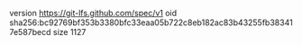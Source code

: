 version https://git-lfs.github.com/spec/v1
oid sha256:bc92769bf353b3380bfc33eaa05b722c8eb182ac83b43255fb383417e587becd
size 1127
